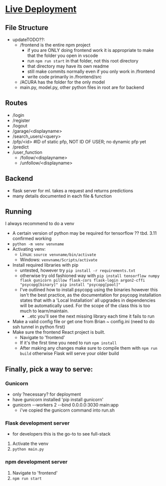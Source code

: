# [Live Deployment](https://sc-backend.brian2002.com)

## File Structure
 - updateTODO??:
   - /frontend is the entire npm project
     - if you are ONLY doing frontend work it is appropriate to make that the folder you open in vscode
     - run `npm run start` in that folder, not this root directory
     - that directory may have its own readme
     - still make commits normally even if you only work in /frontend
     - write code primarily in /frontend/src
   - /ACURA has the folder for the only model 
   - main.py, model.py, other python files in root are for backend

## Routes
- /login
- /register
- /logout
- /garage/\<displayname>
- /search_users/\<query>
- /pfp/\<id> #ID of static pfp, NOT ID OF USER; no dynamic pfp yet
- /predict
- /user_function
    - /follow/\<displayname>
    - /unfollow/\<displayname>

## Backend
 - flask server for ml. takes a request and returns predictions  
 - many details documented in each file & function
 
## Running
I always recommend to do a venv
 - A certain version of python may be required for tensorflow ?? tbd. 3.11 confirmed working
 - `python -m venv venvname`
 - Activating venv:
   - Linux: `source venvname/bin/activate`
   - Windows: `venvname/Scripts/activate`
 - Install required libraries with pip
   - untested, however try `pip install -r requirements.txt`
   - otherwise try old fashioned way with `pip install tensorflow numpy flask gunicorn pillow flask-cors flask-login argon2-cffi "psycopg[binary]" pip install "psycopg[pool]"`
   - I've outlined how to install psycopg using the binaries however this isn't the best practice, as the documentation for psycopg installation states that with a 'Local Installation' all upgrades in dependencies will be automatically used. For the scope of the class this is too much to learn/maintain.
     - ..etc you'll see the next missing library each time it fails to run
 - Make a valid config file or get one from Brian ~ config.ini (need to do ssh tunnel in python first)
 - Make sure the frontend React project is built.
   - Navigate to 'frontend'
   - If it's the first time you need to run `npm install`
   - After making any changes make sure to compile them with `npm run build` otherwise Flask will serve your older build
 
## Finally, pick a way to serve:
### Gunicorn
 - only ?necessary? for deployment
 - have gunicorn installed 'pip install gunicorn'
 - gunicorn --workers 2 --bind 0.0.0.0:3030 main:app
   - i've copied the gunicorn command into run.sh
### Flask development server
- for developers this is the go-to to see full-stack
 1. Activate the venv
 2. `python main.py`
### npm development server
 1. Navigate to 'frontend'
 2. `npm run start`
